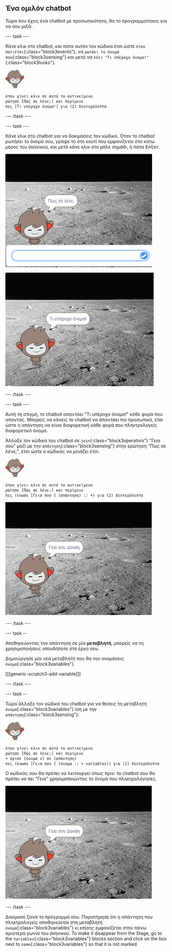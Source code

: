 ## Ένα ομιλόν chatbot

Τώρα που έχεις ένα chatbot με προσωπικότητα, θα το προγραμματίσεις για να σου μιλά.

\--- task \---

Κάνε κλικ στο chatbot, και πάτα αυτόν τον κώδικα έτσι ώστε `όταν πατιέται`{:class="block3events"}, να `ρωτάει το όνομά σου`{:class="block3sensing"} και μετά να `λέει "Τι υπέροχο όνομα!"`{:class="block3looks"}.

![nano sprite](images/nano-sprite.png)

```blocks3
όταν γίνει κλικ σε αυτό το αντικείμενο
ρώτησε [Πώς σε λένε;] και περίμενε
πες [Τι υπέροχο όνομα!] για (2) δευτερόλεπτα
```

\--- /task \---

\--- task \---

Κάνε κλικ στο chatbot για να δοκιμάσεις τον κώδικα. Όταν το chatbot ρωτήσει το όνομά σου, γράψε το στο κουτί που εμφανίζεται στο κάτω μέρος του σκηνικού, και μετά κάνε κλικ στο μπλε σημάδι, ή πάτα <kbd>Enter</kbd>.

![Δοκιμάζοντας μία απάντηση του ChatBot](images/chatbot-ask-test1.png)

![Δοκιμάζοντας μία απάντηση του ChatBot](images/chatbot-ask-test2.png)

\--- /task \---

\--- task \---

Αυτή τη στιγμή, το chatbot απαντάει "Τι υπέροχο όνομα!" κάθε φορά που απαντάς. Μπορείς να κάνεις το chatbot να απαντάει πιο προσωπικά, έτσι ώστε η απάντηση να είναι διαφορετική κάθε φορά που πληκτρολογείς διαφορετικό όνομα.

Άλλαξε τον κώδικα του chatbot σε `join`{:class="block3operators"} "Γεια σου" μαζί με την `απάντηση`{:class="block3sensing"} στην ερώτηση "Πώς σε λένε;", έτσι ώστε ο κώδικας να μοιάζει έτσι:

![nano sprite](images/nano-sprite.png)

```blocks3
όταν γίνει κλικ σε αυτό το αντικείμενο
ρώτησε [Πώς σε λένε;] και περίμενε
πες (ένωσε [Γεια σου ] (απάντηση) :: +) για (2) δευτερόλεπτα
```

![Δοκιμάζοντας μια προσωπική απάντηση](images/chatbot-answer-test.png)

\--- /task \---

\--- task --

Αποθηκεύοντας την απάντηση σε μία **μεταβλητή**, μπορείς να τη χρησιμοποιήσεις οπουδήποτε στο έργο σου.

Δημιούργησε μία νέα μεταβλητή που θα την ονομάσεις `όνομα`{:class="block3variables"}.

[[[generic-scratch3-add-variable]]]

\--- /task \---

\--- task --

Τώρα άλλαξε τον κώδικα του chatbot για να θέσεις τη μεταβλητή `όνομα`{:class="block3variables"} ίση με την `απάντηση`{:class="block3sensing"}:

![nano sprite](images/nano-sprite.png)

```blocks3
όταν γίνει κλικ σε αυτό το αντικείμενο
ρώτησε [Πώς σε λένε;] και περίμενε
+ όρισε [όνομα v] σε (απάντηση)
πες (ένωσε [Γεια σου ] (όνομα :: + variables)) για (2) δευτερόλεπτα
```

Ο κώδικάς σου θα πρέπει να λειτουργεί όπως πριν: το chatbot σου θα πρέπει να πει "Γεια" χρησιμοποιώντας το όνομα που πληκτρολόγησες.

![Δοκιμάζοντας μια προσωπική απάντηση](images/chatbot-answer-test.png)

\--- /task \---

Δοκίμασε ξανά το πρόγραμμά σου. Παρατήρησε ότι η απάντηση που πληκτρολογείς αποθηκεύεται στη μεταβλητή `όνομα`{:class="block3variables"} κι επίσης εμφανίζεται στην πάνω αριστερά γωνία του σκηνικού. To make it disappear from the Stage, go to the `Variables`{:class="block3variables"} blocks section and click on the box next to `name`{:class="block3variables"} so that it is not marked.